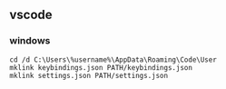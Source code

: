 ## vscode

### windows

```
cd /d C:\Users\%username%\AppData\Roaming\Code\User
mklink keybindings.json PATH/keybindings.json
mklink settings.json PATH/settings.json
```
